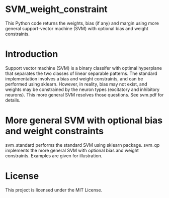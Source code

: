 # SVM_weight_constraint

This Python code returns the weights, bias (if any) and margin using more general support-vector machine (SVM) with optional bias and weight constraints.

# Introduction
Support vector machine (SVM) is a binary classifer with optimal hyperplane that separates the two classes of linear separable patterns. The standard implementation involves a bias and weight constraints, and can be performed using sklearn. However, in reality, bias may not exist, and weights may be constrained by the neuron types (excitatory and inhibitory neurons). This more general SVM resolves those questions. See svm.pdf for details.  

# More general SVM with optional bias and weight constraints
svm_standard performs the standard SVM using sklearn package. svm_qp implements the more general SVM with optional bias and weight constraints. Examples are given for illustration.

# License
This project is licensed under the MIT License.
